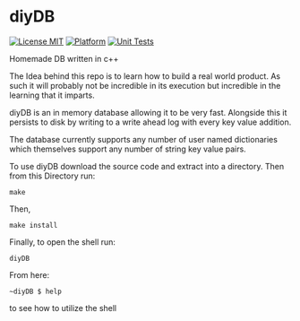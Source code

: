 # diyDB

[![License MIT](https://img.shields.io/badge/License-MIT-blue.svg)](http://opensource.org/licenses/MIT)
[![Platform](https://img.shields.io/badge/Platform-MacOS_Monterey-lightgrey.svg)](https://www.apple.com/macos/monterey/)
[![Unit Tests](https://github.com/cmmeyer1800/diyDB/actions/workflows/test.yml/badge.svg)](https://github.com/cmmeyer1800/diyDB/actions/workflows/test.yml)

Homemade DB written in c++

The Idea behind this repo is to learn how to build a real world product. As such it will probably not be incredible in its execution but incredible in the learning that it imparts.

diyDB is an in memory database allowing it to be very fast. Alongside this it persists to disk by writing to a write ahead log with every key value addition.

The database currently supports any number of user named dictionaries which themselves support any number of string key value pairs.

To use diyDB download the source code and extract into a directory. Then from this Directory run:
```
make
```
Then,
```
make install
```
Finally, to open the shell run:
```
diyDB
```
From here:
```
~diyDB $ help
```
to see how to utilize the shell
